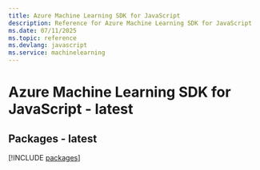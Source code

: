 ```yaml
---
title: Azure Machine Learning SDK for JavaScript
description: Reference for Azure Machine Learning SDK for JavaScript
ms.date: 07/11/2025
ms.topic: reference
ms.devlang: javascript
ms.service: machinelearning
---
```

# Azure Machine Learning SDK for JavaScript - latest
## Packages - latest
[!INCLUDE [packages](machine-learning-index.md)]